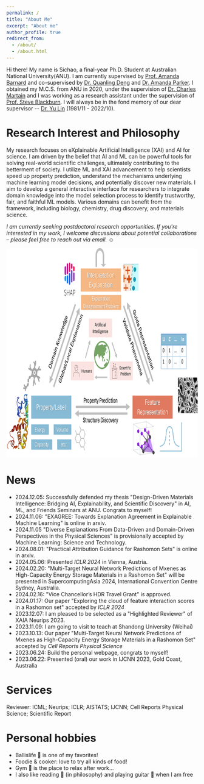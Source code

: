 ```yaml
---
permalink: /
title: "About Me"
excerpt: "About me"
author_profile: true
redirect_from: 
  - /about/
  - /about.html
---
```


Hi there! My name is Sichao, a final-year Ph.D. Student at Australian National University(ANU). I am currently supervised by [Prof. Amanda Barnard](https://en.wikipedia.org/wiki/Amanda_Barnard) and co-supervised by [Dr. Quanling Deng](https://quanlingdeng.github.io/) and [Dr. Amanda Parker](https://comp.anu.edu.au/people/amanda-parker/). I obtained my M.C.S. from ANU in 2020, under the supervision of [Dr. Charles Martain](https://charlesmartin.au/) and I was working as a research assistant under the supervision of [Prof. Steve Blackburn](https://users.cecs.anu.edu.au/~steveb/). I will always be in the fond memory of our dear supervisor -- [Dr. Yu Lin](https://www.forevermissed.com/yulin/about) (1981/11 - 2022/10).

Research Interest and Philosophy
======
My research focuses on eXplainable Artificial Intelligence (XAI) and AI for science. I am driven by the belief that AI and ML can be powerful tools for solving real-world scientific challenges, ultimately contributing to the betterment of society. I utilize ML and XAI advancement to help scientists speed up property prediction, understand the mechanisms underlying machine learning model decisions, and potentially discover new materials. I aim to develop a general interactive interface for researchers to integrate domain knowledge into the model selection process to identify trustworthy, fair,  and faithful ML models. Various domains can benefit from the framework, including biology, chemistry, drug discovery, and materials science. 

*I am currently seeking postdoctoral research opportunities. If you're interested in my work, I welcome discussions about potential collaborations – please feel free to reach out via email.* :relaxed:

<img src="../images/Overview.png"  width="850" height="550">

News
======
- 2024.12.05: Successfully defended my thesis "Design-Driven Materials Intelligence: Bridging AI, Explainability, and Scientific Discovery" in AI, ML, and Friends Seminars at ANU. Congrats to myself!
- 2024.11.06: "EXAGREE: Towards Explanation Agreement in Explainable Machine Learning" is online in arxiv.
- 2024.11.05 "Diverse Explanations From Data-Driven and Domain-Driven Perspectives in the Physical Sciences" is provisionally accepted by Machine Learning: Science and Technology.
- 2024.08.01: "Practical Attribution Guidance for Rashomon Sets" is online in arxiv.
- 2024.05.06: Presented *ICLR 2024* in Vienna, Austria. 
- 2024.02.20: "Multi-Target Neural Network Predictions of Mxenes as High-Capacity Energy Storage Materials in a Rashomon Set" will be presented in SupercomputingAsia 2024, International Convention Centre Sydney, Australia.
- 2024.02.16: "Vice Chancellor’s HDR Travel Grant" is approved.
- 2024.01.17: Our paper "Exploring the cloud of feature interaction scores in a Rashomon set" accepted by *ICLR 2024*
- 2023.12.07: I am pleased to be selected as a "Highlighted Reviewer" of XAIA Neurips 2023.
- 2023.11.09: I am going to visit to teach at Shandong University (Weihai)
- 2023.10.13: Our paper "Multi-Target Neural Network Predictions of Mxenes as High-Capacity Energy Storage Materials in a Rashomon Set" accepted by *Cell Reports Physical Science*
- 2023.06.24: Build the personal webpage, congrats to myself!
- 2023.06.22: Presented (oral) our work in IJCNN 2023, Gold Coast, Australia

Services
====
Reviewer: ICML; Neurips; ICLR; AISTATS; IJCNN; Cell Reports Physical Science; Scientific Report

Personal hobbies
======
- Ballislife :basketball: is one of my favorites!
- Foodie & cooker: love to try all kinds of food!  
- Gym :runner: is the place to relax after work...
- I also like reading :book: (in philosophy) and playing guitar :guitar: when I am free







